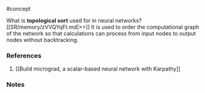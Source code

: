 #concept

What is **topological sort** used for in neural networks? [[SR/memory/zVVQYqFt.md|>>]] It is used to order the computational graph of the network so that calculations can process from input nodes to output nodes without backtracking.


### References
1. [[Build micrograd, a scalar-based neural network with Karpathy]]

### Notes




